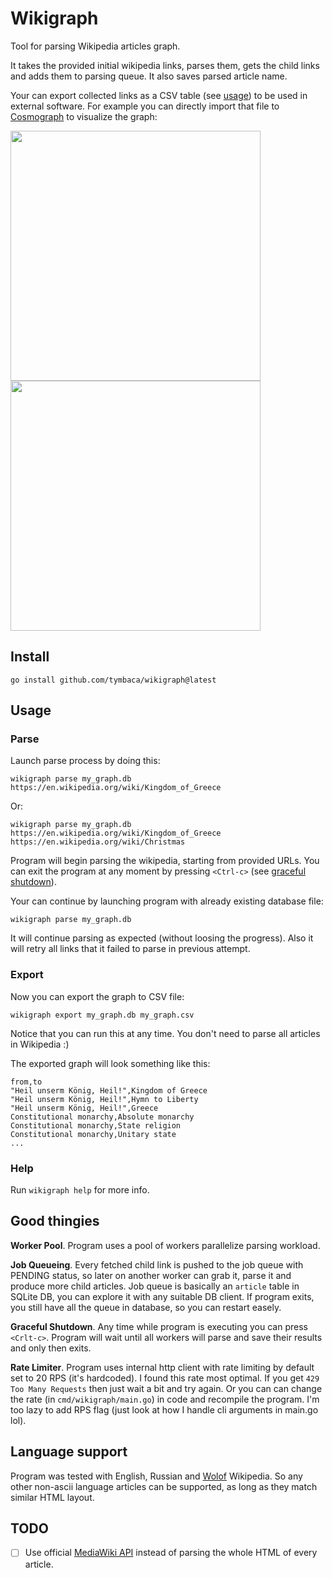 # Wikigraph

Tool for parsing Wikipedia articles graph.

It takes the provided initial wikipedia links, parses them, gets the child links 
and adds them to parsing queue. It also saves parsed article name.

Your can export collected links as a CSV table (see [usage](#usage)) to be used 
in external software. For example you can directly import that file to 
[Cosmograph](https://cosmograph.app/run/) to visualize the graph:

<p float="left">
  <img src="https://github.com/user-attachments/assets/d398b28a-5028-44bd-8049-0aa1d98df3c5" width="400" /> 
  <img src="https://github.com/user-attachments/assets/0db5a20f-9c5f-4f6c-add5-4dc61814a152" width="400" />
</p>

## Install

```
go install github.com/tymbaca/wikigraph@latest
```

## Usage

### Parse

Launch parse process by doing this:

```
wikigraph parse my_graph.db https://en.wikipedia.org/wiki/Kingdom_of_Greece
```

Or:

```
wikigraph parse my_graph.db https://en.wikipedia.org/wiki/Kingdom_of_Greece https://en.wikipedia.org/wiki/Christmas
```

Program will begin parsing the wikipedia, starting from provided URLs. You can exit 
the program at any moment by pressing `<Ctrl-c>` (see [graceful shutdown](#good-thingies)). 

Your can continue by launching program with already existing database file:

```
wikigraph parse my_graph.db
```

It will continue parsing as expected (without loosing the progress). 
Also it will retry all links that it failed to parse in previous attempt.

### Export

Now you can export the graph to CSV file:

```
wikigraph export my_graph.db my_graph.csv
```

Notice that you can run this at any time. You don't need to parse all articles in Wikipedia :)

The exported graph will look something like this:

```csv
from,to
"Heil unserm König, Heil!",Kingdom of Greece
"Heil unserm König, Heil!",Hymn to Liberty
"Heil unserm König, Heil!",Greece
Constitutional monarchy,Absolute monarchy
Constitutional monarchy,State religion
Constitutional monarchy,Unitary state
...
```

### Help

Run `wikigraph help` for more info.

## Good thingies

**Worker Pool**. Program uses a pool of workers parallelize parsing workload.

**Job Queueing**. Every fetched child link is pushed to the job queue with 
PENDING status, so later on another worker can grab it, parse it and produce 
more child articles. Job queue is basically an `article` table in SQLite DB, 
you can explore it with any suitable DB client. If program exits, you still 
have all the queue in database, so you can restart easely.

**Graceful Shutdown**. Any time while program is executing you can press 
`<Crlt-c>`. Program will wait until all workers will parse and save their 
results and only then exits.

**Rate Limiter**. Program uses internal http client with rate limiting by 
default set to 20 RPS (it's hardcoded). I found this rate most optimal. If you 
get `429 Too Many Requests` then just wait a bit and try again. Or you can can 
change the rate (in `cmd/wikigraph/main.go`) in code and recompile the program. 
I'm too lazy to add RPS flag (just look at how I handle cli arguments in main.go 
lol).


## Language support
Program was tested with English, Russian and [Wolof](https://en.wikipedia.org/wiki/Wolof_language) Wikipedia.
So any other non-ascii language articles can be supported, as long as they match similar HTML layout.

## TODO
- [ ] Use official [MediaWiki API](https://www.mediawiki.org/wiki/API:Main_page) instead of parsing the whole HTML of every article.
